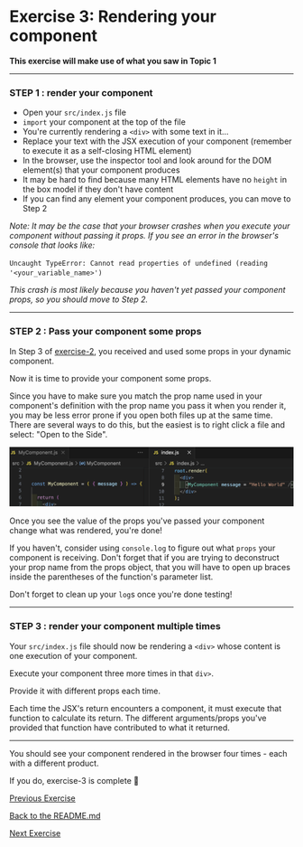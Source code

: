 # Exercise 3: Rendering your component

**This exercise will make use of what you saw in Topic 1**

---

### **STEP 1** : render your component

- Open your `src/index.js` file
- `import` your component at the top of the file
- You're currently rendering a `<div>` with some text in it...
- Replace your text with the JSX execution of your component (remember to execute it as a self-closing HTML element)
- In the browser, use the inspector tool and look around for the DOM element(s) that your component produces
- It may be hard to find because many HTML elements have no `height` in the box model if they don't have content
- If you can find any element your component produces, you can move to Step 2

_Note: It may be the case that your browser crashes when you execute your component without passing it props. If you see an error in the browser's console that looks like:_

`Uncaught TypeError: Cannot read properties of undefined (reading '<your_variable_name>')`

_This crash is most likely because you haven't yet passed your component props, so you should move to Step 2._

---

### **STEP 2** : Pass your component some props

In Step 3 of [exercise-2](./exercise-2.md), you received and used some props in your dynamic component.

Now it is time to provide your component some props.

Since you have to make sure you match the prop name used in your component's definition with the prop name you pass it when you render it, you may be less error prone if you open both files up at the same time. There are several ways to do this, but the easiest is to right click a file and select: "Open to the Side".

![Example of two files side by side](./assets/open-to-the-side.png)

Once you see the value of the props you've passed your component change what was rendered, you're done!

If you haven't, consider using `console.log` to figure out what `props` your component is receiving. Don't forget that if you are trying to deconstruct your prop name from the props object, that you will have to open up braces inside the parentheses of the function's parameter list.

Don't forget to clean up your `log`s once you're done testing!

---

### **STEP 3** : render your component multiple times

Your `src/index.js` file should now be rendering a `<div>` whose content is one execution of your component.

Execute your component three more times in that `div>`.

Provide it with different props each time.

Each time the JSX's return encounters a component, it must execute that function to calculate its return. The different arguments/props you've provided that function have contributed to what it returned.

---

You should see your component rendered in the browser four times - each with a different product.

If you do, exercise-3 is complete 🎉

[Previous Exercise](./exercise-2.md)

[Back to the README.md](../README.md)

[Next Exercise](./exercise-4.md)
